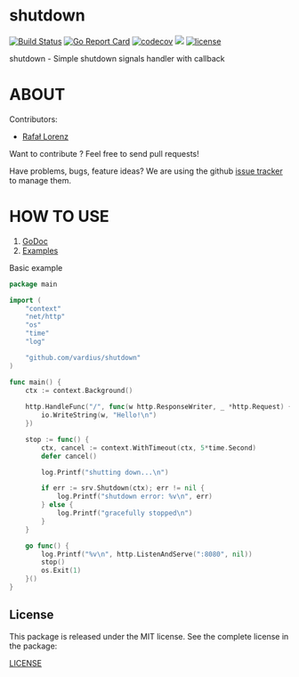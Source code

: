 shutdown
================
[![Build Status](https://travis-ci.org/vardius/shutdown.svg?branch=master)](https://travis-ci.org/vardius/shutdown)
[![Go Report Card](https://goreportcard.com/badge/github.com/vardius/shutdown)](https://goreportcard.com/report/github.com/vardius/shutdown)
[![codecov](https://codecov.io/gh/vardius/shutdown/branch/master/graph/badge.svg)](https://codecov.io/gh/vardius/shutdown)
[![](https://godoc.org/github.com/vardius/shutdown?status.svg)](http://godoc.org/github.com/vardius/shutdown)
[![license](https://img.shields.io/github/license/mashape/apistatus.svg)](https://github.com/vardius/shutdown/blob/master/LICENSE.md)

shutdown - Simple shutdown signals handler with callback

ABOUT
==================================================
Contributors:

* [Rafał Lorenz](http://rafallorenz.com)

Want to contribute ? Feel free to send pull requests!

Have problems, bugs, feature ideas?
We are using the github [issue tracker](https://github.com/vardius/shutdown/issues) to manage them.

HOW TO USE
==================================================

1. [GoDoc](http://godoc.org/github.com/vardius/shutdown)
2. [Examples](http://godoc.org/github.com/vardius/shutdown#pkg-examples)

Basic example
```go
package main

import (
    "context"
    "net/http"
    "os"
    "time"
    "log"

    "github.com/vardius/shutdown"
)

func main() {
    ctx := context.Background()
    
    http.HandleFunc("/", func(w http.ResponseWriter, _ *http.Request) {
        io.WriteString(w, "Hello!\n")
    })

    stop := func() {
        ctx, cancel := context.WithTimeout(ctx, 5*time.Second)
        defer cancel()

        log.Printf("shutting down...\n")

        if err := srv.Shutdown(ctx); err != nil {
            log.Printf("shutdown error: %v\n", err)
        } else {
            log.Printf("gracefully stopped\n")
        }
    }

    go func() {
        log.Printf("%v\n", http.ListenAndServe(":8080", nil))
        stop()
        os.Exit(1)
    }()
}
```

License
-------

This package is released under the MIT license. See the complete license in the package:

[LICENSE](LICENSE.md)
